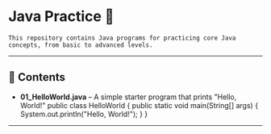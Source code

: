 # Java Practice 🚀
    This repository contains Java programs for practicing core Java concepts, from basic to advanced levels.

---

## 📌 Contents
- **01_HelloWorld.java** – A simple starter program that prints "Hello, World!" 
    public class HelloWorld {
    public static void main(String[] args) {
        System.out.println("Hello, World!");
    }
}
---

